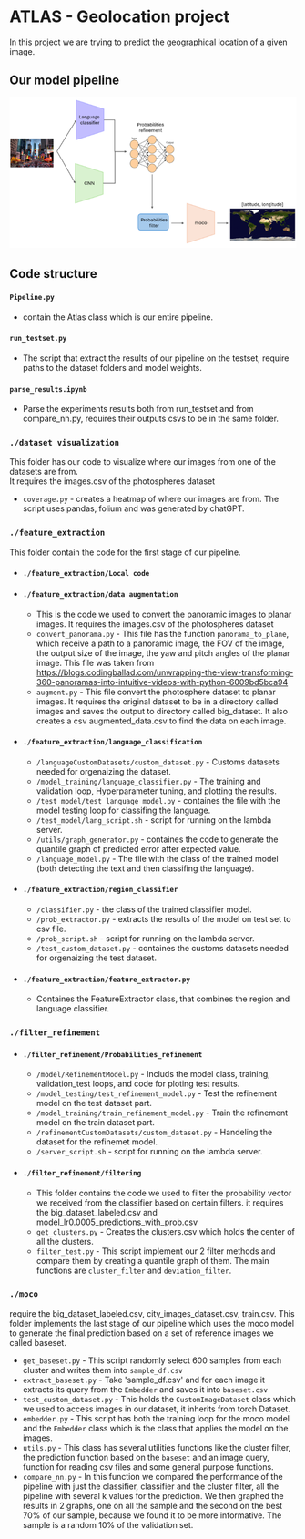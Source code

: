 # ATLAS - Geolocation project
In this project we are trying to predict the geographical location of a given image.
## Our model pipeline
![Image of our model pipeline](/images/pipeline.png)

## Code structure
#### `Pipeline.py`
   * contain the Atlas class which is our entire pipeline.
#### `run_testset.py`
   * The script that extract the results of our pipeline on the testset, require paths to the dataset folders and model weights.
#### `parse_results.ipynb` 
   * Parse the experiments results both from run_testset and from compare_nn.py, requires their outputs csvs to be in the same folder.

### `./dataset visualization`
This folder has our code to visualize where our images from one of the datasets are from.<br />
It requires the images.csv of the photospheres dataset<br />
* `coverage.py` - creates a heatmap of where our images are from. The script uses pandas, folium and was generated by chatGPT.

### `./feature_extraction`
This folder contain the code for the first stage of our pipeline.
* #### `./feature_extraction/Local code`

* #### `./feature_extraction/data augmentation`
    * This is the code we used to convert the panoramic images to planar images. It requires the images.csv of the photospheres dataset
    * `convert_panorama.py` - This file has the function `panorama_to_plane`, which receive a path to a panoramic image, the FOV of the image, the output size of the image, the yaw and pitch angles of the planar image. This file was taken from https://blogs.codingballad.com/unwrapping-the-view-transforming-360-panoramas-into-intuitive-videos-with-python-6009bd5bca94
    * `augment.py` - This file convert the photosphere dataset to planar images. It requires the original dataset to be in a directory called images and saves the output to directory called big_dataset. It also creates a csv augmented_data.csv to find the data on each image.
       
* #### `./feature_extraction/language_classification`
    * `/languageCustomDatasets/custom_dataset.py` - Customs datasets needed for orgenaizing the dataset.
    * `/model_training/language_classifier.py` - The training and validation loop, Hyperparameter tuning, and plotting the results.
    * `/test_model/test_language_model.py` - containes the file with the model testing loop for classifing the language.
    * `/test_model/lang_script.sh` - script for running on the lambda server.
    * `/utils/graph_generator.py` - containes the code to generate the quantile graph of predicted error after expected value.
    * `/language_model.py` - The file with the class of the trained model (both detecting the text and then classifing the language).
    
* #### `./feature_extraction/region_classifier`
    * `/classifier.py` - the class of the trained classifier model.
    * `/prob_extractor.py` - extracts the results of the model on test set to csv file.
    * `/prob_script.sh` - script for running on the lambda server.
    * `/test_custom_dataset.py` - containes the customs datasets needed for orgenaizing the test dataset.

* #### `./feature_extraction/feature_extractor.py`
   * Containes the FeatureExtractor class, that combines the region and language classifier.

### `./filter_refinement`
* #### `./filter_refinement/Probabilities_refinement`
   * `/model/RefinementModel.py` - Includs the model class, training, validation_test loops, and code for ploting test results.
   * `/model_testing/test_refinement_model.py` - Test the refinement model on the test dataset part.
   * `/model_training/train_refinement_model.py` - Train the refinement model on the train dataset part.
   * `/refinementCustomDatasets/custom_dataset.py` - Handeling the dataset for the refinemet model.
   * `/server_script.sh` - script for running on the lambda server.

* #### `./filter_refinement/filtering`
   * This folder contains the code we used to filter the probability vector we received from the classifier based on certain filters.
     it requires the big_dataset_labeled.csv and model_lr0.0005_predictions_with_prob.csv
   * `get_clusters.py` - Creates the clusters.csv which holds the center of all the clusters.
   * `filter_test.py` - This script implement our 2 filter methods and compare them by creating a quantile graph of them. The main functions are `cluster_filter` and `deviation_filter`.

### `./moco`
require the big_dataset_labeled.csv, city_images_dataset.csv, train.csv.
This folder implements the last stage of our pipeline which uses the moco model to generate the final prediction based on a set of reference images we called baseset.
  * `get_baseset.py` - This script randomly select 600 samples from each cluster and writes them into `sample_df.csv`
  * `extract_baseset.py` - Take 'sample_df.csv' and for each image it extracts its query from the `Embedder` and saves it into `baseset.csv`
  * `test_custom_dataset.py` - This holds the `CustomImageDataset` class which we used to access images in our dataset, it inherits from torch Dataset.
  * `embedder.py` - This script has both the training loop for the moco model and the `Embedder` class which is the class that applies the model on the images.
  * `utils.py` - This class has several utilities functions like the cluster filter, the prediction function based on the `baseset` and an image query, function for reading csv files and some general purpose functions.
  * `compare_nn.py` - In this function we compared the performance of the pipeline with just the classifier, classifier and the cluster filter, all the pipeline with several k values for the prediction.
We then graphed the results in 2 graphs, one on all the sample and the second on the best 70% of our sample, because we found it to be more informative.
The sample is a random 10% of the validation set.
